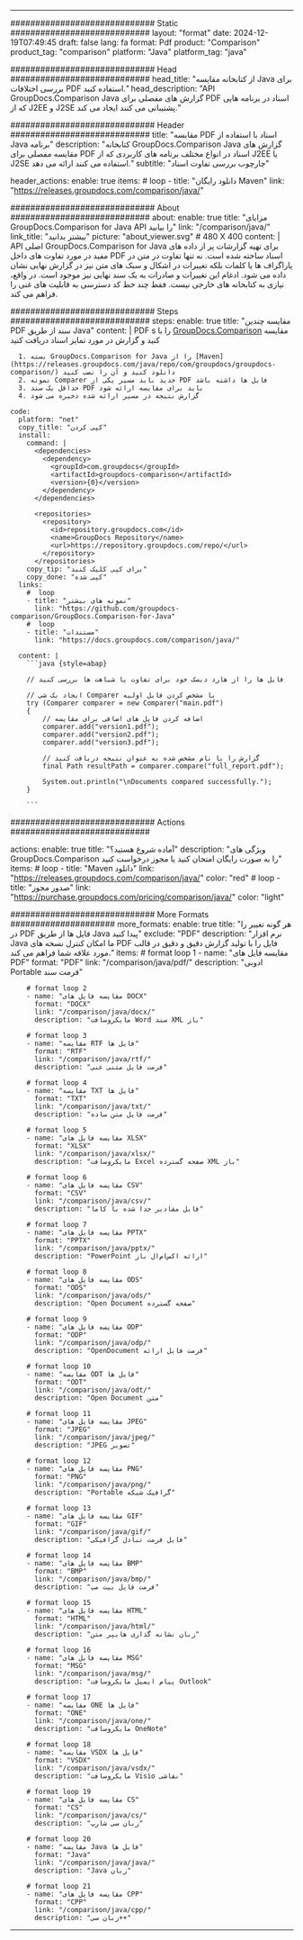 
---
############################# Static ############################
layout: "format"
date:  2024-12-19T07:49:45
draft: false
lang: fa
format: Pdf
product: "Comparison"
product_tag: "comparison"
platform: "Java"
platform_tag: "java"

############################# Head ############################
head_title: "از کتابخانه مقایسه Java برای بررسی اختلافات PDF استفاده کنید."
head_description: "API GroupDocs.Comparison Java گزارش های مفصلی برای PDF اسناد در برنامه هایی که از J2EE و J2SE پشتیبانی می کنند ایجاد می کند."

############################# Header ############################
title: "مقایسه PDF اسناد با استفاده از Java برنامه" 
description: "کتابخانه GroupDocs.Comparison Java گزارش های مقایسه مفصلی برای PDF اسناد در انواع مختلف برنامه های کاربردی که از J2EE یا J2SE استفاده می کنند ارائه می دهد."
subtitle: "چارچوب بررسی تفاوت اسناد"  

header_actions:
  enable: true
  items:
    #  loop
    - title: "دانلود رایگان Maven"
      link: "https://releases.groupdocs.com/comparison/java/"
      
############################# About ############################
about:
    enable: true
    title: "مزایای GroupDocs.Comparison for Java API را بیابید"
    link: "/comparison/java/"
    link_title: "بیشتر بدانید"
    picture: "about_viewer.svg" # 480 X 400
    content: |
       API اصلی GroupDocs.Comparison for Java برای تهیه گزارشات پر از داده های مفید در مورد تفاوت های داخل PDF اسناد ساخته شده است. نه تنها تفاوت در متن در پاراگراف ها یا کلمات بلکه تغییرات در اشکال و سبک های متن نیز در گزارش نهایی نشان داده می شود. ادغام این تغییرات و صادرات به یک سند نهایی نیز موجود است. در واقع، نیازی به کتابخانه های خارجی نیست. فقط چند خط کد دسترسی به قابلیت های غنی را فراهم می کند.

############################# Steps ############################
steps:
    enable: true
    title: "مقایسه چندین PDF سند از طریق Java"
    content: |
      PDF s را با [GroupDocs.Comparison](https://products.groupdocs.com/comparison/java/) مقایسه کنید و گزارش در مورد تمایز اسناد دریافت کنید
      
      1. بسته GroupDocs.Comparison for Java را از [Maven](https://releases.groupdocs.com/java/repo/com/groupdocs/groupdocs-comparison/) دانلود کنید و آن را نصب کنید
      2. نمونه Comparer جدید باید مسیر یکی از PDF فایل ها داشته باشد
      3. حداقل یک سند PDF باید برای مقایسه ارائه شود
      4. گزارش نتیجه در مسیر ارائه شده ذخیره می شود
   
    code:
      platform: "net"
      copy_title: "کپی کردن"
      install:
        command: |
          <dependencies>
            <dependency>
              <groupId>com.groupdocs</groupId>
              <artifactId>groupdocs-comparison</artifactId>
              <version>{0}</version>
            </dependency>
          </dependencies>

          <repositories>
            <repository>
              <id>repository.groupdocs.com</id>
              <name>GroupDocs Repository</name>
              <url>https://repository.groupdocs.com/repo/</url>
            </repository>
          </repositories>
        copy_tip: "برای کپی کلیک کنید"
        copy_done: "کپی شده"
      links:
        #  loop
        - title: "نمونه های بیشتر"
          link: "https://github.com/groupdocs-comparison/GroupDocs.Comparison-for-Java"
        #  loop
        - title: "مستندات"
          link: "https://docs.groupdocs.com/comparison/java/"
          
      content: |
        ```java {style=abap}

        // فایل ها را از هارد دیسک خود برای تفاوت یا شباهت ها بررسی کنید

        // ایجاد یک شی Comparer با مشخص کردن فایل اولیه
        try (Comparer comparer = new Comparer("main.pdf") 
        {
            // اضافه کردن فایل های اضافی برای مقایسه
        	comparer.add("version1.pdf");
            comparer.add("version2.pdf");
            comparer.add("version3.pdf");

            // گزارش را با نام مشخص شده به عنوان نتیجه دریافت کنید
            final Path resultPath = comparer.compare("full_report.pdf"); 

            System.out.println("\nDocuments compared successfully.");
        }
        
        ```            

############################# Actions ############################

actions:
  enable: true
  title: "آماده شروع هستید؟"
  description: "ویژگی های GroupDocs.Comparison را به صورت رایگان امتحان کنید یا مجوز درخواست کنید"
  items:
    #  loop
    - title: "Maven دانلود"
      link: "https://releases.groupdocs.com/comparison/java/"
      color: "red"
        #  loop
    - title: "صدور مجوز"
      link: "https://purchase.groupdocs.com/pricing/comparison/java/"
      color: "light"


############################# More Formats #####################
more_formats:
    enable: true
    title: "هر گونه تغییر را در PDF فایل ها از طریق Java پیدا کنید"
    exclude: "PDF"
    description: "نرم افزار Java ما امکان کنترل نسخه های PDF فایل را با تولید گزارش دقیق و دقیق در قالب مورد علاقه شما فراهم می کند."
    items: 
        # format loop 1
        - name: "مقایسه فایل های PDF"
          format: "PDF"
          link: "/comparison/java/pdf/"
          description: "ادوبی Portable فرمت سند"

        # format loop 2
        - name: "مقایسه فایل های DOCX"
          format: "DOCX"
          link: "/comparison/java/docx/"
          description: "مایکروسافت Word سند XML باز"

        # format loop 3
        - name: "مقایسه RTF فایل ها"
          format: "RTF"
          link: "/comparison/java/rtf/"
          description: "فرمت فایل متنی غنی"

        # format loop 4
        - name: "مقایسه TXT فایل ها"
          format: "TXT"
          link: "/comparison/java/txt/"
          description: "فرمت فایل متن ساده"

        # format loop 5
        - name: "مقایسه فایل های XLSX"
          format: "XLSX"
          link: "/comparison/java/xlsx/"
          description: "مایکروسافت Excel صفحه گسترده XML باز"

        # format loop 6
        - name: "مقایسه فایل های CSV"
          format: "CSV"
          link: "/comparison/java/csv/"
          description: "فایل مقادیر جدا شده با کاما"

        # format loop 7
        - name: "مقایسه فایل های PPTX"
          format: "PPTX"
          link: "/comparison/java/pptx/"
          description: "PowerPoint ارائه اکس‌ام‌ال باز"

        # format loop 8
        - name: "مقایسه فایل های ODS"
          format: "ODS"
          link: "/comparison/java/ods/"
          description: "Open Document صفحه گسترده"

        # format loop 9
        - name: "مقایسه فایل های ODP"
          format: "ODP"
          link: "/comparison/java/odp/"
          description: "OpenDocument فرمت فایل ارائه"

        # format loop 10
        - name: "مقایسه ODT فایل ها"
          format: "ODT"
          link: "/comparison/java/odt/"
          description: "Open Document متن"

        # format loop 11
        - name: "مقایسه فایل های JPEG"
          format: "JPEG"
          link: "/comparison/java/jpeg/"
          description: "JPEG تصویر"

        # format loop 12
        - name: "مقایسه فایل های PNG"
          format: "PNG"
          link: "/comparison/java/png/"
          description: "Portable گرافیک شبکه"

        # format loop 13
        - name: "مقایسه فایل های GIF"
          format: "GIF"
          link: "/comparison/java/gif/"
          description: "فایل فرمت تبادل گرافیکی"

        # format loop 14
        - name: "مقایسه فایل های BMP"
          format: "BMP"
          link: "/comparison/java/bmp/"
          description: "فرمت فایل بیت مپ"

        # format loop 15
        - name: "مقایسه فایل های HTML"
          format: "HTML"
          link: "/comparison/java/html/"
          description: "زبان نشانه گذاری هایپر متن"

        # format loop 16
        - name: "مقایسه فایل های MSG"
          format: "MSG"
          link: "/comparison/java/msg/"
          description: "پیام ایمیل مایکروسافت Outlook"

        # format loop 17
        - name: "مقایسه ONE فایل ها"
          format: "ONE"
          link: "/comparison/java/one/"
          description: "مایکروسافت OneNote"

        # format loop 18
        - name: "مقایسه VSDX فایل ها"
          format: "VSDX"
          link: "/comparison/java/vsdx/"
          description: "مایکروسافت Visio نقاشی"

        # format loop 19
        - name: "مقایسه فایل های CS"
          format: "CS"
          link: "/comparison/java/cs/"
          description: "زبان سی شارپ"

        # format loop 20
        - name: "مقایسه Java فایل ها"
          format: "Java"
          link: "/comparison/java/java/"
          description: "Java زبان"
          
        # format loop 21
        - name: "مقایسه فایل های CPP"
          format: "CPP"
          link: "/comparison/java/cpp/"
          description: "زبان سی++"
---